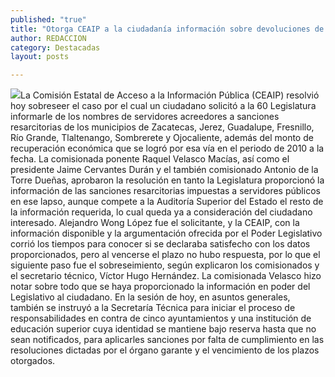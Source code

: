 ```yaml
---
published: "true"
title: "Otorga CEAIP a la ciudadanía información sobre devoluciones de recursos de ex servidores públicos municipales "
author: REDACCION
category: Destacadas
layout: posts

---
```


![](http://i.imgur.com/jUTWGJtm.jpg)La Comisión Estatal de Acceso a la Información Pública (CEAIP) resolvió hoy sobreseer el caso por el cual un ciudadano solicitó a la 60 Legislatura informarle de los nombres de servidores acreedores a sanciones resarcitorias de los municipios de Zacatecas, Jerez, Guadalupe, Fresnillo, Río Grande, Tlaltenango, Sombrerete y Ojocaliente, además del monto de recuperación económica que se logró por esa vía en el periodo de 2010 a la fecha.
La comisionada ponente Raquel Velasco Macías, así como el presidente Jaime Cervantes Durán y el también comisionado Antonio de la Torre Dueñas, aprobaron la resolución en tanto la Legislatura proporcionó la información de las sanciones resarcitorias impuestas a servidores públicos en ese lapso, aunque compete a la Auditoría Superior del Estado el resto de la información requerida, lo cual queda ya a consideración del ciudadano interesado.
Alejandro Wong López fue el solicitante, y la CEAIP, con la información disponible y la argumentación ofrecida por el Poder Legislativo corrió los tiempos para conocer si se declaraba satisfecho con los datos proporcionados, pero al vencerse el plazo no hubo respuesta, por lo que el siguiente paso fue el sobreseimiento, según explicaron los comisionados y el secretario técnico, Víctor Hugo Hernández.
La comisionada Velasco hizo notar sobre todo que se haya proporcionado la información en poder del Legislativo al ciudadano.
En la sesión de hoy, en asuntos generales, también se instruyó a la Secretaría Técnica para iniciar el proceso de responsabilidades en contra de cinco ayuntamientos y una institución de educación superior cuya identidad se mantiene bajo reserva hasta que no sean notificados, para aplicarles sanciones por falta de cumplimiento en las resoluciones dictadas por el órgano garante y el vencimiento de los plazos otorgados.

